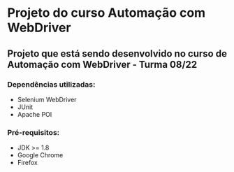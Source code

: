 # Projeto do curso Automação com WebDriver #

## Projeto que está sendo desenvolvido no curso de Automação com WebDriver - Turma 08/22 ##

### Dependências utilizadas: ###
* Selenium WebDriver
* JUnit
* Apache POI

### Pré-requisitos: ###
* JDK >= 1.8
* Google Chrome
* Firefox
